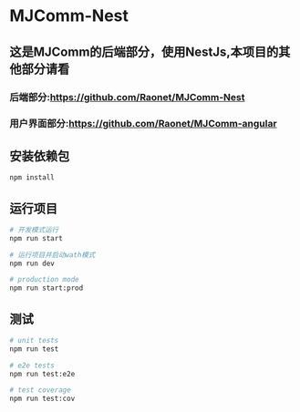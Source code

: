 # MJComm-Nest

## 这是MJComm的后端部分，使用NestJs,本项目的其他部分请看

### 后端部分:<https://github.com/Raonet/MJComm-Nest>

### 用户界面部分:<https://github.com/Raonet/MJComm-angular>

## 安装依赖包

```bash
npm install
```

## 运行项目

```bash
# 开发模式运行
npm run start

# 运行项目并启动wath模式
npm run dev

# production mode
npm run start:prod
```

## 测试

```bash
# unit tests
npm run test

# e2e tests
npm run test:e2e

# test coverage
npm run test:cov
```
